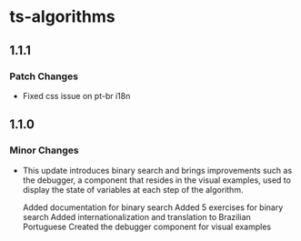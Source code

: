 # ts-algorithms

## 1.1.1

### Patch Changes

- Fixed css issue on pt-br i18n

## 1.1.0

### Minor Changes

- This update introduces binary search and brings improvements such as the debugger, a component that resides in the visual examples, used to display the state of variables at each step of the algorithm.

  Added documentation for binary search
  Added 5 exercises for binary search
  Added internationalization and translation to Brazilian Portuguese
  Created the debugger component for visual examples
